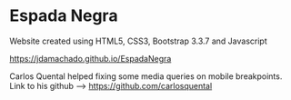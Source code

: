 # Espada Negra
Website created using HTML5, CSS3, Bootstrap 3.3.7 and Javascript

https://jdamachado.github.io/EspadaNegra

Carlos Quental helped fixing some media queries on mobile breakpoints. Link to his github --> https://github.com/carlosquental
